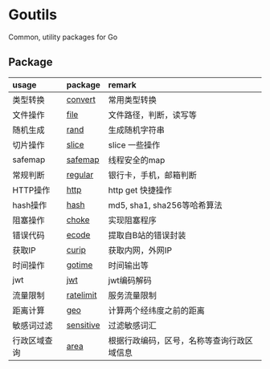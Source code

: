 # Goutils

Common, utility packages for Go


## Package

| usage | package | remark |
| :--- | :--- | :--- |
| 类型转换 | [convert](convert/convert.go) | 常用类型转换 |
| 文件操作 | [file](file/file.go) | 文件路径，判断，读写等 |
| 随机生成 | [rand](rand/rand.go) | 生成随机字符串 |
| 切片操作 | [slice](slice/slice.go) | slice 一些操作 |
| safemap | [safemap](safemap/safemap.go) | 线程安全的map |
| 常规判断 | [regular](regular/regular.go) | 银行卡，手机，邮箱判断 |
| HTTP操作 | [http](http/http.go) | http get 快捷操作 |
| hash操作 | [hash](hash/hash.go) | md5, sha1, sha256等哈希算法 |
| 阻塞操作 | [choke](choke/choke.go) | 实现阻塞程序 |
| 错误代码 | [ecode](ecode/ecode.go) | 提取自B站的错误封装 |
| 获取IP | [curip](curip/curip.go) | 获取内网，外网IP |
| 时间操作 | [gotime](gotime/gotime.go) | 时间输出等 |
| jwt | [jwt](jwt/jwt.go) | jwt编码解码 |
| 流量限制 | [ratelimit](ratelimit/README.md) | 服务流量限制 |
| 距离计算 | [geo](geo/geo.go) | 计算两个经纬度之前的距离 |
| 敏感词过滤 | [sensitive](sensitive/sensitive.go) | 过滤敏感词汇 |
| 行政区域查询 | [area](area/README.md) | 根据行政编码，区号，名称等查询行政区域信息 |
